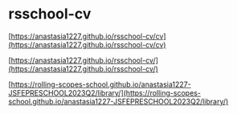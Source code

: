 # rsschool-cv

[https://anastasia1227.github.io/rsschool-cv/cv](https://anastasia1227.github.io/rsschool-cv/cv)

[https://anastasia1227.github.io/rsschool-cv/](https://anastasia1227.github.io/rsschool-cv/)

[https://rolling-scopes-school.github.io/anastasia1227-JSFEPRESCHOOL2023Q2/library/](https://rolling-scopes-school.github.io/anastasia1227-JSFEPRESCHOOL2023Q2/library/)
